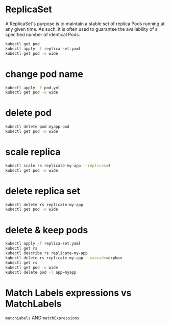 # ReplicaSet

A ReplicaSet's purpose is to maintain a stable set of replica Pods running at any given time. As such, it is often used to guarantee the availability of a specified number of identical Pods.

```sh
kubectl get pod
kubectl apply -f replica-set.yaml
kubectl get pod -o wide
```
# change pod name
```sh
kubectl apply -f pod.yml
kubectl get pod -o wide
```

# delete pod
```sh
kubectl delete pod myapp-pod
kubectl get pod -o wide
```
# scale replica
```sh
kubectl scale rs replicate-my-app --replicas=3
kubectl get pod -o wide
```
# delete replica set
```sh
kubectl delete rs replicate-my-app
kubectl get pod -o wide
```
# delete & keep pods
```sh
kubectl apply -f replica-set.yaml
kubectl get rs
kubectl describe rs replicate-my-app
kubectl delete rs replicate-my-app --cascade=orphan
kubectl get rs
kubectl get pod -o wide
kubectl delete pod -l app=myapp
```

# Match Labels expressions vs MatchLabels
`matchLabels` AND `matchExpressions` 

